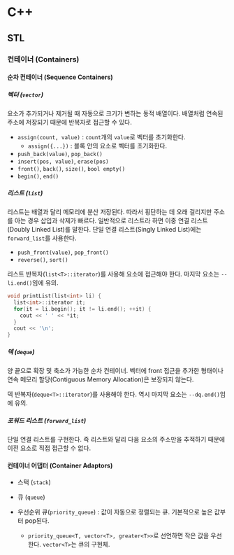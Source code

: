 # C++


## STL

### 컨테이너 (Containers)

#### 순차 컨테이너 (Sequence Containers)

##### 벡터 (`vector`)

요소가 추가되거나 제거될 때 자동으로 크기가 변하는 동적 배열이다. 배열처럼 연속된 주소에 저장되기 때문에 반복자로 접근할 수 있다.

* `assign(count, value)` : `count`개의 `value`로 벡터를 초기화한다.
  * `assign({...})` : 블록 안의 요소로 벡터를 초기화한다.
* `push_back(value)`, `pop_back()`
* `insert(pos, value)`, `erase(pos)`
* `front()`, `back()`, `size()`, `bool empty()`
* `begin()`, `end()`

##### 리스트 (`list`)

리스트는 배열과 달리 메모리에 분산 저장된다. 따라서 횡단하는 데 오래 걸리지만 주소를 아는 경우 삽입과 삭제가 빠르다. 일반적으로 리스트라 하면 이중 연결 리스트(Doubly Linked List)를 말한다. 단일 연결 리스트(Singly Linked List)에는 `forward_list`를 사용한다.

* `push_front(value)`, `pop_front()`
* `reverse()`, `sort()`

리스트 반복자(`list<T>::iterator`)를 사용해 요소에 접근해야 한다. 마지막 요소는 `--li.end()`임에 유의.

```cpp
void printList(list<int> li) {
  list<int>::iterator it;
  for(it = li.begin(); it != li.end(); ++it) {
    cout << ' ' << *it;
  }
  cout << '\n';
}
```

##### 덱 (`deque`)

양 끝으로 확장 및 축소가 가능한 순차 컨테이너. 벡터에 front 접근을 추가한 형태이나 연속 메모리 할당(Contiguous Memory Allocation)은 보장되지 않는다.

덱 반복자(`deque<T>::iterator`)를 사용해야 한다. 역시 마지막 요소는 `--dq.end()`임에 유의.

##### 포워드 리스트 (`forward_list`)

단일 연결 리스트를 구현한다. 즉 리스트와 달리 다음 요소의 주소만을 추적하기 때문에 이전 요소로 직접 접근할 수 없다.

#### 컨테이너 어댑터 (Container Adaptors)

* 스택 (`stack`)

* 큐 (`queue`)

* 우선순위 큐(`priority_queue`) : 값이 자동으로 정렬되는 큐. 기본적으로 높은 값부터 pop된다.
  * `priority_queue<T, vector<T>, greater<T>>`로 선언하면 작은 값을 우선한다. `vector<T>`는 큐의 구현체.
